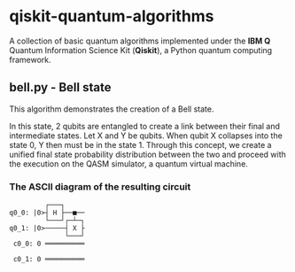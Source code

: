 # qiskit-quantum-algorithms
A collection of basic quantum algorithms implemented under the **IBM Q** Quantum Information Science Kit (**Qiskit**), a Python quantum computing framework.

## bell.py - Bell state

This algorithm demonstrates the creation of a Bell state.

In this state, 2 qubits are entangled to create a link between their final and intermediate states.
Let X and Y be qubits.
When qubit X collapses into the state 0, Y then must be in the state 1.
Through this concept, we create a unified final state probability distribution between
the two and proceed with the execution on the QASM simulator, a quantum virtual
machine.

### The ASCII diagram of the resulting circuit
```  
         ┌───┐   
q0_0: |0>┤ H ├──■──
         └───┘┌─┴─┐
q0_1: |0>─────┤ X ├
              └───┘
 c0_0: 0 ══════════
                   
 c0_1: 0 ══════════

```
